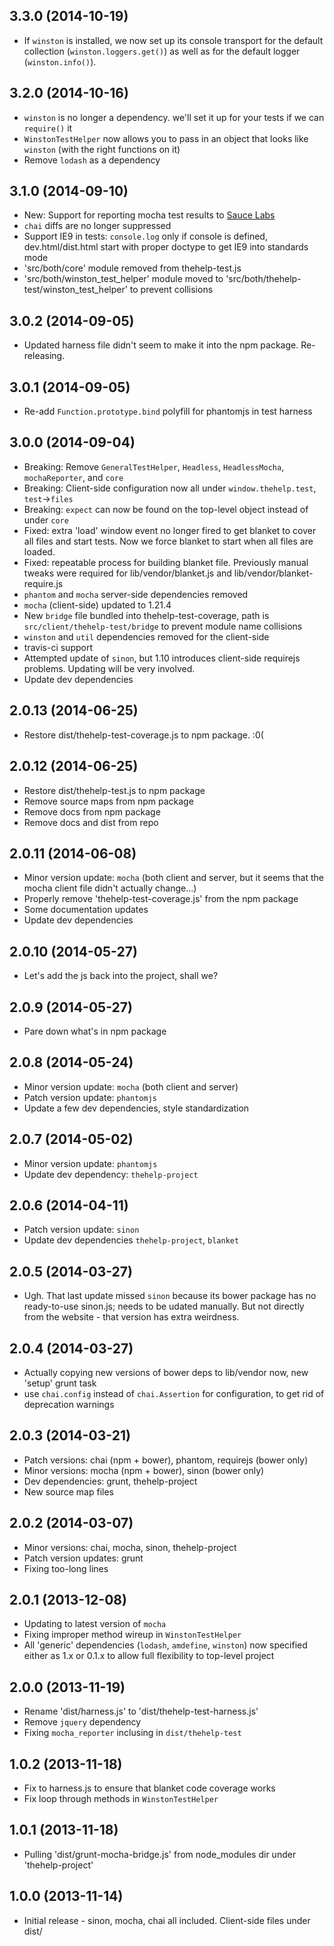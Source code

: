 ## 3.3.0 (2014-10-19)

* If `winston` is installed, we now set up its console transport for the default collection (`winston.loggers.get()`) as well as for the default logger (`winston.info()`).

## 3.2.0 (2014-10-16)

* `winston` is no longer a dependency. we'll set it up for your tests if we can `require()` it
* `WinstonTestHelper` now allows you to pass in an object that looks like `winston` (with the right functions on it)
* Remove `lodash` as a dependency

## 3.1.0 (2014-09-10)

* New: Support for reporting mocha test results to [Sauce Labs](http://saucelabs.com)
* `chai` diffs are no longer suppressed
* Support IE9 in tests: `console.log` only if console is defined, dev.html/dist.html start with proper doctype to get IE9 into standards mode
* 'src/both/core' module removed from thehelp-test.js
* 'src/both/winston_test_helper' module moved to 'src/both/thehelp-test/winston_test_helper' to prevent collisions

## 3.0.2 (2014-09-05)

* Updated harness file didn't seem to make it into the npm package. Re-releasing.

## 3.0.1 (2014-09-05)

* Re-add `Function.prototype.bind` polyfill for phantomjs in test harness

## 3.0.0 (2014-09-04)

* Breaking: Remove `GeneralTestHelper`, `Headless`, `HeadlessMocha`, `mochaReporter`, and `core`
* Breaking: Client-side configuration now all under `window.thehelp.test`, `test`->`files`
* Breaking: `expect` can now be found on the top-level object instead of under `core`
* Fixed: extra 'load' window event no longer fired to get blanket to cover all files and start tests. Now we force blanket to start when all files are loaded.
* Fixed: repeatable process for building blanket file. Previously manual tweaks were required for lib/vendor/blanket.js and lib/vendor/blanket-require.js
* `phantom` and `mocha` server-side dependencies removed
* `mocha` (client-side) updated to 1.21.4
* New `bridge` file bundled into thehelp-test-coverage, path is `src/client/thehelp-test/bridge` to prevent module name collisions
* `winston` and `util` dependencies removed for the client-side
* travis-ci support
* Attempted update of `sinon`, but 1.10 introduces client-side requirejs problems. Updating will be very involved.
* Update dev dependencies

## 2.0.13 (2014-06-25)

* Restore dist/thehelp-test-coverage.js to npm package. :0(

## 2.0.12 (2014-06-25)

* Restore dist/thehelp-test.js to npm package
* Remove source maps from npm package
* Remove docs from npm package
* Remove docs and dist from repo

## 2.0.11 (2014-06-08)

* Minor version update: `mocha` (both client and server, but it seems that the mocha client file didn't actually change...)
* Properly remove 'thehelp-test-coverage.js' from the npm package
* Some documentation updates
* Update dev dependencies

## 2.0.10 (2014-05-27)

* Let's add the js back into the project, shall we?

## 2.0.9 (2014-05-27)

* Pare down what's in npm package

## 2.0.8 (2014-05-24)

* Minor version update: `mocha` (both client and server)
* Patch version update: `phantomjs`
* Update a few dev dependencies, style standardization

## 2.0.7 (2014-05-02)

* Minor version update: `phantomjs`
* Update dev dependency: `thehelp-project`

## 2.0.6 (2014-04-11)

* Patch version update: `sinon`
* Update dev dependencies `thehelp-project`, `blanket`

## 2.0.5 (2014-03-27)

* Ugh. That last update missed `sinon` because its bower package has no ready-to-use sinon.js; needs to be udated manually. But not directly from the website - that version has extra weirdness.

## 2.0.4 (2014-03-27)

* Actually copying new versions of bower deps to lib/vendor now, new 'setup' grunt task
* use `chai.config` instead of `chai.Assertion` for configuration, to get rid of deprecation warnings

## 2.0.3 (2014-03-21)

* Patch versions: chai (npm + bower), phantom, requirejs (bower only)
* Minor versions: mocha (npm + bower), sinon (bower only)
* Dev dependencies: grunt, thehelp-project
* New source map files

## 2.0.2 (2014-03-07)

* Minor versions: chai, mocha, sinon, thehelp-project
* Patch version updates: grunt
* Fixing too-long lines

## 2.0.1 (2013-12-08)

* Updating to latest version of `mocha`
* Fixing improper method wireup in `WinstonTestHelper`
* All 'generic' dependencies (`lodash`, `amdefine`, `winston`) now specified either as 1.x or 0.1.x to allow full flexibility to top-level project

## 2.0.0 (2013-11-19)

* Rename 'dist/harness.js' to 'dist/thehelp-test-harness.js'
* Remove `jquery` dependency
* Fixing `mocha_reporter` inclusing in `dist/thehelp-test`

## 1.0.2 (2013-11-18)

* Fix to harness.js to ensure that blanket code coverage works
* Fix loop through methods in `WinstonTestHelper`

## 1.0.1 (2013-11-18)

* Pulling 'dist/grunt-mocha-bridge.js' from node_modules dir under 'thehelp-project'

## 1.0.0 (2013-11-14)

* Initial release - sinon, mocha, chai all included. Client-side files under dist/
